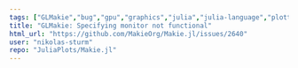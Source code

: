 ```yaml
---
tags: ["GLMakie","bug","gpu","graphics","julia","julia-language","plotting","visualization"]
title: "GLMakie: Specifying monitor not functional"
html_url: "https://github.com/MakieOrg/Makie.jl/issues/2640"
user: "nikolas-sturm"
repo: "JuliaPlots/Makie.jl"
---
```



